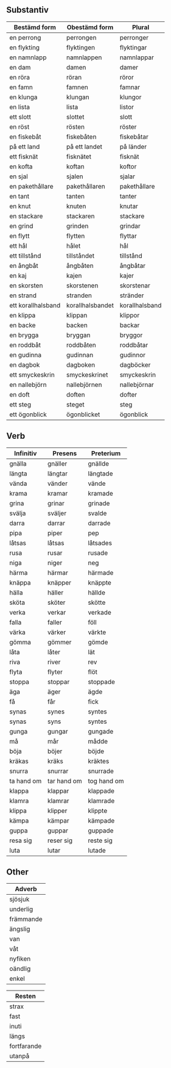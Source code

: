 ## Substantiv

| Bestämd form       | Obestämd form    | Plural         |
| ------------------ | ---------------- | -------------- |
| en perrong         | perrongen        | perronger      |
| en flykting        | flyktingen       | flyktingar     |
| en namnlapp        | namnlappen       | namnlappar     |
| en dam             | damen            | damer          |
| en röra            | röran            | röror          |
| en famn            | famnen           | famnar         |
| en klunga          | klungan          | klungor        |
| en lista           | lista            | listor         |
| ett slott          | slottet          | slott          |
| en röst            | rösten           | röster         |
| en fiskebåt        | fiskebåten       | fiskebåtar     |
| på ett land        | på ett landet    | på länder      |
| ett fisknät        | fisknätet        | fisknät        |
| en kofta           | koftan           | koftor         |
| en sjal            | sjalen           | sjalar         |
| en pakethållare    | pakethållaren    | pakethållare   |
| en tant            | tanten           | tanter         |
| en knut            | knuten           | knutar         |
| en stackare        | stackaren        | stackare       |
| en grind           | grinden          | grindar        |
| en flytt           | flytten          | flyttar        |
| ett hål            | hålet            | hål            |
| ett tillstånd      | tillståndet      | tillstånd      |
| en ångbåt          | ångbåten         | ångbåtar       |
| en kaj             | kajen            | kajer          |
| en skorsten        | skorstenen       | skorstenar     |
| en strand          | stranden         | stränder       |
| ett korallhalsband | korallhalsbandet | korallhalsband |
| en klippa          | klippan          | klippor        |
| en backe           | backen           | backar         |
| en brygga          | bryggan          | bryggor        |
| en roddbåt         | roddbåten        | roddbåtar      |
| en gudinna         | gudinnan         | gudinnor       |
| en dagbok          | dagboken         | dagböcker      |
| ett smyckeskrin    | smyckeskrinet    | smyckeskrin    |
| en nallebjörn      | nallebjörnen     | nallebjörnar   |
| en doft            | doften           | dofter         |
| ett steg           | steget           | steg           |
| ett ögonblick      | ögonblicket      | ögonblick      |

## Verb
| Infinitiv  | Presens     | Preterium   |
| ---------- | ----------- | ----------- |
| gnälla     | gnäller     | gnällde     |
| längta     | längtar     | längtade    |
| vända      | vänder      | vände       |
| krama      | kramar      | kramade     |
| grina      | grinar      | grinade     |
| svälja     | sväljer     | svalde      |
| darra      | darrar      | darrade     |
| pipa       | piper       | pep         |
| låtsas     | låtsas      | låtsades    |
| rusa       | rusar       | rusade      |
| niga       | niger       | neg         |
| härma      | härmar      | härmade     |
| knäppa     | knäpper     | knäppte     |
| hälla      | häller      | hällde      |
| sköta      | sköter      | skötte      |
| verka      | verkar      | verkade     |
| falla      | faller      | föll        |
| värka      | värker      | värkte      |
| gömma      | gömmer      | gömde       |
| låta       | låter       | lät         |
| riva       | river       | rev         |
| flyta      | flyter      | flöt        |
| stoppa     | stoppar     | stoppade    |
| äga        | äger        | ägde        |
| få         | får         | fick        |
| synas      | synes       | syntes      |
| synas      | syns        | syntes      |
| gunga      | gungar      | gungade     |
| må         | mår         | mådde       |
| böja       | böjer       | böjde       |
| kräkas     | kräks       | kräktes     |
| snurra     | snurrar     | snurrade    |
| ta hand om | tar hand om | tog hand om |
| klappa     | klappar     | klappade    |
| klamra     | klamrar     | klamrade    |
| klippa     | klipper     | klippte     |
| kämpa      | kämpar      | kämpade     |
| guppa      | guppar      | guppade     |
| resa sig   | reser sig   | reste sig   |
| luta       | lutar       | lutade      |


## Other

| Adverb    |
| --------- |
| sjösjuk   |
| underlig  |
| främmande |
| ängslig   |
| van       |
| våt       |
| nyfiken   |
| oändlig   |
| enkel     |


| Resten      |
| ----------- |
| strax       |
| fast        |
| inuti       |
| längs       |
| fortfarande |
| utanpå      |
